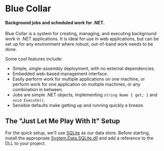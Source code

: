 # Blue Collar
#### Background jobs and scheduled work for .NET.

Blue Collar is a system for creating, managing, and executing background work in .NET applications. It is ideal for use in web applications, but can be set up for any environment where robust, out-of-band work needs to be done.

Some cool features include:

  * Simple, single-assembly deployment, with no external dependencies.
  * Embedded web-based management interface.
  * Easily perform work for multiple applications on one machine, or perform work for one application on multiple machines, or any combination in between.
  * Jobs are simple .NET objects, implementing `string Name { get; }` and `void Execute()`.
  * Sensible defaults make getting up and running quickly a breeze.

## The "Just Let Me Play With It" Setup

For the quick setup, we'll use [SQLite](http://www.sqlite.org/) as our data store. Before starting, install the appropriate [System.Data.SQLite.dll](http://system.data.sqlite.org/index.html/doc/trunk/www/downloads.wiki) and add a reference to the DLL to your project.